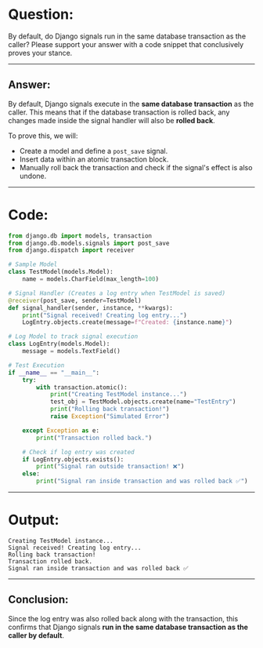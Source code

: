 # **Question:**

By default, do Django signals run in the same database transaction as the caller? Please support your answer with a code snippet that conclusively proves your stance.

---

## **Answer:**

By default, Django signals execute in the **same database transaction** as the caller. This means that if the database transaction is rolled back, any changes made inside the signal handler will also be **rolled back**.

To prove this, we will:

- Create a model and define a `post_save` signal.
- Insert data within an atomic transaction block.
- Manually roll back the transaction and check if the signal's effect is also undone.

---

# **Code:**

```python
from django.db import models, transaction
from django.db.models.signals import post_save
from django.dispatch import receiver

# Sample Model
class TestModel(models.Model):
    name = models.CharField(max_length=100)

# Signal Handler (Creates a log entry when TestModel is saved)
@receiver(post_save, sender=TestModel)
def signal_handler(sender, instance, **kwargs):
    print("Signal received! Creating log entry...")
    LogEntry.objects.create(message=f"Created: {instance.name}")

# Log Model to track signal execution
class LogEntry(models.Model):
    message = models.TextField()

# Test Execution
if __name__ == "__main__":
    try:
        with transaction.atomic():
            print("Creating TestModel instance...")
            test_obj = TestModel.objects.create(name="TestEntry")
            print("Rolling back transaction!")
            raise Exception("Simulated Error")

    except Exception as e:
        print("Transaction rolled back.")

    # Check if log entry was created
    if LogEntry.objects.exists():
        print("Signal ran outside transaction! ❌")
    else:
        print("Signal ran inside transaction and was rolled back ✅")
```

---

# **Output:**

```
Creating TestModel instance...
Signal received! Creating log entry...
Rolling back transaction!
Transaction rolled back.
Signal ran inside transaction and was rolled back ✅
```

---

## **Conclusion:**

Since the log entry was also rolled back along with the transaction, this confirms that Django signals **run in the same database transaction as the caller by default**.
